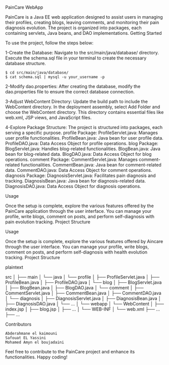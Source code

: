PainCare WebApp

PainCare is a Java EE web application designed to assist users in managing their profiles, creating blogs, leaving comments, and monitoring their pain diagnosis evolution. The project is organized into packages, each containing servlets, Java beans, and DAO implementations.
Getting Started

To use the project, follow the steps below:

1-Create the Database:
        Navigate to the src/main/java/database/ directory.
        Execute the schema.sql file in your terminal to create the necessary database structure.



    $ cd src/main/java/database/
    $ cat schema.sql | mysql -u your_username -p

2-Modify dao.properties:
        After creating the database, modify the dao.properties file to ensure the correct database connection.

3-Adjust WebContent Directory:
        Update the build path to include the WebContent directory.
        In the deployment assembly, select Add Folder and choose the WebContent directory. This directory contains essential files like web.xml, JSP views, and JavaScript files.

4-Explore Package Structure:
        The project is structured into packages, each serving a specific purpose.
            profile Package:
                ProfileServlet.java: Manages user profile functionalities.
                ProfileBean.java: Java bean for user profile data.
                ProfileDAO.java: Data Access Object for profile operations.
            blog Package:
                BlogServlet.java: Handles blog-related functionalities.
                BlogBean.java: Java bean for blog-related data.
                BlogDAO.java: Data Access Object for blog operations.
            comment Package:
                CommentServlet.java: Manages comment-related functionalities.
                CommentBean.java: Java bean for comment-related data.
                CommentDAO.java: Data Access Object for comment operations.
            diagnosis Package:
                DiagnosisServlet.java: Facilitates pain diagnosis and tracking.
                DiagnosisBean.java: Java bean for diagnosis-related data.
                DiagnosisDAO.java: Data Access Object for diagnosis operations.

Usage

Once the setup is complete, explore the various features offered by the PainCare application through the user interface. You can manage your profile, write blogs, comment on posts, and perform self-diagnosis with pain evolution tracking.
Project Structure




Usage

Once the setup is complete, explore the various features offered by Aincare through the user interface. You can manage your profile, write blogs, comment on posts, and perform self-diagnosis with health evolution tracking.
Project Structure

   plaintext



src
│
├── main
│   └── java
│       └── profile
│           ├── ProfileServlet.java
│           ├── ProfileBean.java
│           ├── ProfileDAO.java
│       └── blog
│           ├── BlogServlet.java
│           ├── BlogBean.java
│           ├── BlogDAO.java
│       └── comment
│           ├── CommentServlet.java
│           ├── CommentBean.java
│           ├── CommentDAO.java
│       └── diagnosis
│           ├── DiagnosisServlet.java
│           ├── DiagnosisBean.java
│           ├── DiagnosisDAO.java
│       └── ...
│   └── webapp
│       └── WebContent
│           ├── index.jsp
│           ├── blog.jsp
│           ├── ...
│           └── WEB-INF
│               └── web.xml
├── ...
├── ...


Contributors

    Abderahmane el kaimouni
    Safouat EL Yassini
    Mohamed Amyn el boujadaini




Feel free to contribute to the PainCare project and enhance its functionalities. Happy coding!
